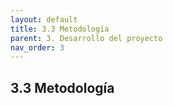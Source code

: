 ```yaml
---
layout: default
title: 3.3 Metodología
parent: 3. Desarrollo del proyecto
nav_order: 3
---
```


## 3.3 Metodología

